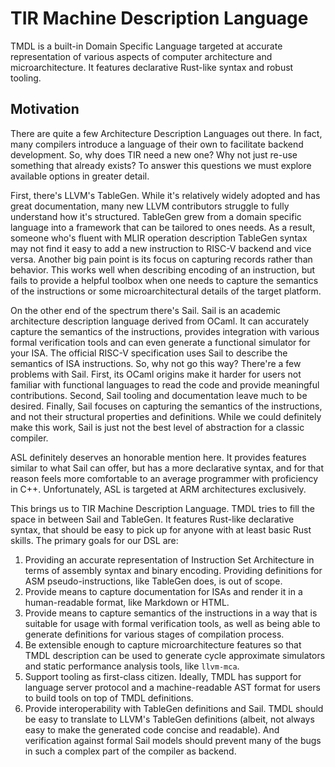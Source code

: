 # TIR Machine Description Language

TMDL is a built-in Domain Specific Language targeted at accurate representation
of various aspects of computer architecture and microarchitecture. It features
declarative Rust-like syntax and robust tooling.

## Motivation

There are quite a few Architecture Description Languages out there. In fact,
many compilers introduce a language of their own to facilitate backend 
development. So, why does TIR need a new one? Why not just re-use something
that already exists? To answer this questions we must explore available options
in greater detail.

First, there's LLVM's TableGen. While it's relatively widely adopted and has
great documentation, many new LLVM contributors struggle to fully understand
how it's structured. TableGen grew from a domain specific language into a
framework that can be tailored to ones needs. As a result, someone who's fluent
with MLIR operation description TableGen syntax may not find it easy to add a
new instruction to RISC-V backend and vice versa. Another big pain point is its
focus on capturing records rather than behavior. This works well when
describing encoding of an instruction, but fails to provide a helpful toolbox
when one needs to capture the semantics of the instructions or some
microarchitectural details of the target platform.

On the other end of the spectrum there's Sail. Sail is an academic architecture
description language derived from OCaml. It can accurately capture the
semantics of the instructions, provides integration with various formal
verification tools and can even generate a functional simulator for your ISA.
The official RISC-V specification uses Sail to describe the semantics of ISA
instructions. So, why not go this way? There're a few problems with Sail.
First, its OCaml origins make it harder for users not familiar with functional
languages to read the code and provide meaningful contributions. Second, Sail
tooling and documentation leave much to be desired. Finally, Sail focuses on
capturing the semantics of the instructions, and not their structural
properties and definitions. While we could definitely make this work, Sail is
just not the best level of abstraction for a classic compiler.

ASL definitely deserves an honorable mention here. It provides features similar
to what Sail can offer, but has a more declarative syntax, and for that reason
feels more comfortable to an average programmer with proficiency in C++.
Unfortunately, ASL is targeted at ARM architectures exclusively.

This brings us to TIR Machine Description Language. TMDL tries to fill the
space in between Sail and TableGen. It features Rust-like declarative syntax,
that should be easy to pick up for anyone with at least basic Rust skills.
The primary goals for our DSL are:

1. Providing an accurate representation of Instruction Set Architecture in
   terms of assembly syntax and binary encoding. Providing definitions for ASM
   pseudo-instructions, like TableGen does, is out of scope.
2. Provide means to capture documentation for ISAs and render it in a
   human-readable format, like Markdown or HTML.
3. Provide means to capture semantics of the instructions in a way that is 
   suitable for usage with formal verification tools, as well as being able to
   generate definitions for various stages of compilation process.
4. Be extensible enough to capture microarchitecture features so that TMDL
   description can be used to generate cycle approximate simulators and static
   performance analysis tools, like `llvm-mca`.
5. Support tooling as first-class citizen. Ideally, TMDL has support for
   language server protocol and a machine-readable AST format for users to
   build tools on top of TMDL definitions.
6. Provide interoperability with TableGen definitions and Sail. TMDL should be
   easy to translate to LLVM's TableGen definitions (albeit, not always easy to
   make the generated code concise and readable). And verification against
   formal Sail models should prevent many of the bugs in such a complex part of
   the compiler as backend.
